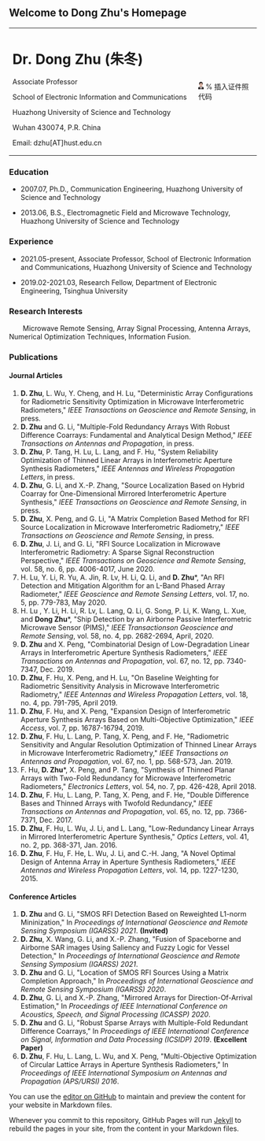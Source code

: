 

## Welcome to Dong Zhu's Homepage

<table border="0">
  <tr>
    <td width="75%">
      <h1>Dr. Dong Zhu (朱冬)</h1>
      <p>Associate Professor </p>
      <p>School of Electronic Information and Communications</p>
      <p>Huazhong University of Science and Technology</p>
      <p>Wuhan 430074, P.R. China</p>
      <p>Email: dzhu[AT]hust.edu.cn</p>
    </td>
    <td width="25%">
      <img src="/photo_2.jpg" width="10%">      % 插入证件照代码
    </td>
  </tr>
</table>


### Education

- 2007.07, Ph.D., Communication Engineering, Huazhong University of Science and Technology

- 2013.06, B.S., Electromagnetic Field and Microwave Technology, Huazhong University of Science and Technology

### Experience

- 2021.05-present, Associate Professor, School of Electronic Information and Communications, Huazhong University of Science and Technology

- 2019.02-2021.03, Research Fellow, Department of Electronic Engineering, Tsinghua University

### Research Interests

&emsp;&emsp;Microwave Remote Sensing, Array Signal Processing, Antenna Arrays, Numerical Optimization Techniques, Information Fusion.

### Publications

#### Journal Articles

1. **D. Zhu**, L. Wu, Y. Cheng, and H. Lu, "Deterministic Array Configurations for Radiometric Sensitivity Optimization in Microwave Interferometric Radiometers," *IEEE Transactions on Geoscience and Remote Sensing*, in press.
2. **D. Zhu** and G. Li, "Multiple-Fold Redundancy Arrays With Robust Difference Coarrays: Fundamental and Analytical Design Method," *IEEE Transactions on Antennas and Propagation*, in press.
3. **D. Zhu**, P. Tang, H. Lu, L. Lang, and F. Hu, "System Reliability Optimization of Thinned Linear Arrays in Interferometric Aperture Synthesis Radiometers," *IEEE Antennas and Wireless Propagation Letters*, in press.
4. **D. Zhu**, G. Li, and X.-P. Zhang, "Source Localization Based on Hybrid Coarray for One-Dimensional Mirrored Interferometric Aperture Synthesis," *IEEE Transactions on Geoscience and Remote Sensing*, in press.
5. **D. Zhu**, X. Peng, and G. Li, "A Matrix Completion Based Method for RFI Source Localization in Microwave Interferometric Radiometry," *IEEE Transactions on Geoscience and Remote Sensing*, in press. 
6. **D. Zhu**, J. Li, and G. Li, "RFI Source Localization in Microwave Interferometric Radiometry: A Sparse Signal Reconstruction Perspective," *IEEE Transactions on Geoscience and Remote Sensing*, vol. 58, no. 6, pp. 4006-4017, June 2020.
7. H. Lu, Y. Li, R. Yu, A. Jin, R. Lv, H. Li, Q. Li, and **D. Zhu***, "An RFI Detection and Mitigation Algorithm for an L-Band Phased Array Radiometer," *IEEE Geoscience and Remote Sensing Letters*, vol. 17, no. 5, pp. 779-783, May 2020.
8. H. Lu , Y. Li, H. Li, R. Lv, L. Lang, Q. Li, G. Song, P. Li, K. Wang, L. Xue, and **Dong Zhu***, "Ship Detection by an Airborne Passive Interferometric Microwave Sensor (PIMS)," *IEEE Transactionson Geoscience and Remote Sensing*, vol. 58, no. 4, pp. 2682-2694, April, 2020.
9. **D. Zhu** and X. Peng, "Combinatorial Design of Low-Degradation Linear Arrays in Interferometric Aperture Synthesis Radiometers," *IEEE Transactions on Antennas and Propagation*, vol. 67, no. 12, pp. 7340-7347, Dec. 2019.
10. **D. Zhu**, F. Hu, X. Peng, and H. Lu, "On Baseline Weighting for Radiometric Sensitivity Analysis in Microwave Interferometric Radiometry," *IEEE Antennas and Wireless Propagation Letters*, vol. 18, no. 4, pp. 791-795, April 2019.
11. **D. Zhu**, F. Hu, and X. Peng, "Expansion Design of Interferometric Aperture Synthesis Arrays Based on Multi-Objective Optimization," *IEEE Access*, vol. 7, pp. 16787-16794, 2019.
12. **D. Zhu**, F. Hu, L. Lang, P. Tang, X. Peng, and F. He, "Radiometric Sensitivity and Angular Resolution Optimization of Thinned Linear Arrays in Microwave Interferometric Radiometry," *IEEE Transactions on Antennas and Propagation*, vol. 67, no. 1, pp. 568-573, Jan. 2019.
13. F. Hu, **D. Zhu***, X. Peng, and P. Tang, "Synthesis of Thinned Planar Arrays with Two-Fold Redundancy for Microwave Interferometric Radiometers," *Electronics Letters*, vol. 54, no. 7, pp. 426-428, April 2018.
14. **D. Zhu**, F. Hu, L. Lang, P. Tang, X. Peng, and F. He, "Double Difference Bases and Thinned Arrays with Twofold Redundancy," *IEEE Transactions on Antennas and Propagation*, vol. 65, no. 12, pp. 7366-7371, Dec. 2017.
15. **D. Zhu**, F. Hu, L. Wu, J. Li, and L. Lang, "Low-Redundancy Linear Arrays in Mirrored Interferometric Aperture Synthesis," *Optics Letters*, vol. 41, no. 2, pp. 368-371, Jan. 2016.
16. **D. Zhu**, F. Hu, F. He, L. Wu, J. Li, and C.-H. Jang, "A Novel Optimal Design of Antenna Array in Aperture Synthesis Radiometers," *IEEE Antennas and Wireless Propagation Letters*, vol. 14, pp. 1227-1230, 2015.



#### Conference Articles

1. **D. Zhu** and G. Li, "SMOS RFI Detection Based on Reweighted L1-norm Mininization," In *Proceedings of International Geoscience and Remote Sensing Symposium (IGARSS) 2021*. **(Invited)**
2. **D. Zhu**, X. Wang, G. Li, and X.-P. Zhang, "Fusion of Spaceborne and Airborne SAR images Using Saliency and Fuzzy Logic for Vessel Detection," In *Proceedings of International Geoscience and Remote Sensing Symposium (IGARSS) 2021*.
3. **D. Zhu** and G. Li, "Location of SMOS RFI Sources Using a Matrix Completion Approach," In *Proceedings of International Geoscience and Remote Sensing Symposium (IGARSS) 2020*.
4. **D. Zhu**, G. Li, and X.-P. Zhang, "Mirrored Arrays for Direction-Of-Arrival Estimation," In *Proceedings of IEEE International Conference on Acoustics, Speech, and Signal Processing (ICASSP) 2020*.
5. **D. Zhu** and G. Li, "Robust Sparse Arrays with Multiple-Fold Redundant Difference Coarrays," In *Proceedings of IEEE International Conference on Signal, Information and Data Processing (ICSIDP) 2019*. **(Excellent Paper)**
6. **D. Zhu**, F. Hu, L. Lang, L. Wu, and X. Peng, "Multi-Objective Optimization of Circular Lattice Arrays in Aperture Synthesis Radiometers," In *Proceedings of IEEE International Symposium on Antennas and Propagation (APS/URSI) 2016*.


You can use the [editor on GitHub](https://github.com/sunTiu/github.com/edit/gh-pages/index.md) to maintain and preview the content for your website in Markdown files.

Whenever you commit to this repository, GitHub Pages will run [Jekyll](https://jekyllrb.com/) to rebuild the pages in your site, from the content in your Markdown files.

